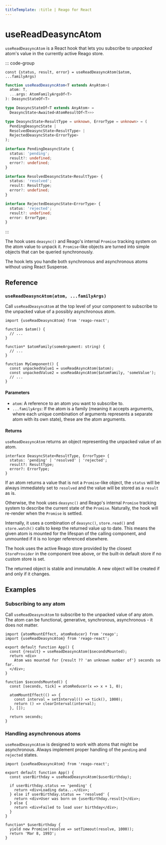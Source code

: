 ```yaml
---
titleTemplate: :title | Reago for React
---
```


# useReadDeasyncAtom

`useReadDeasyncAtom` is a React hook that lets you subscribe to _unpacked_ atom's value in the
currently active Reago store.

::: code-group
```tsx [Syntax]
const {status, result, error} = useReadDeasyncAtom($atom, ...familyArgs)
```

```ts [Types]
function useReadDeasyncAtom<T extends AnyAtom>(
  atom: T,
  ...args: AtomFamilyArgsOf<T>
): DeasyncStateOf<T>

type DeasyncStateOf<T extends AnyAtom> =
  DeasyncState<Awaited<AtomResultOf<T>>>

type DeasyncState<ResultType = unknown, ErrorType = unknown> = (
  PendingDeasyncState |
  ResolvedDeasyncState<ResultType> |
  RejectedDeasyncState<ErrorType>
);

interface PendingDeasyncState {
  status: 'pending';
  result?: undefined;
  error?: undefined;
}

interface ResolvedDeasyncState<ResultType> {
  status: 'resolved';
  result: ResultType;
  error?: undefined;
}

interface RejectedDeasyncState<ErrorType> {
  status: 'rejected';
  result?: undefined;
  error: ErrorType;
}
```
:::

The hook uses `deasync()` and Reago's internal `Promise` tracking system on the atom value to unpack it.
`Promise`-like objects are turned into simple objects that can be queried synchronously.

The hook lets you handle both synchronous and asynchronous atoms without using React Suspense.


## Reference

### `useReadDeasyncAtom(atom, ...familyArgs)`

Call `useReadDeasyncAtom` at the top level of your component to subscribe to the unpacked value of a possibly
asynchronous atom.


```tsx
import {useReadDeasyncAtom} from 'reago-react';

function $atom() {
  // ...
}

function* $atomFamily(someArgument: string) {
  // ...
}

function MyComponent() {
  const unpackedValue1 = useReadAsyncAtom($atom);
  const unpackedValue2 = useReadAsyncAtom($atomFamily, 'someValue');
  // ...
}
```

#### Parameters

* `atom`: A reference to an atom you want to subscribe to.
* `...familyArgs`: If the atom is a family (meaning it accepts arguments, where each unique combination of
  arguments represents a separate atom with its own state), these are the atom arguments.

#### Returns

`useReadDeasyncAtom` returns an object representing the unpacked value of an atom.

```tsx
interface DeasyncState<ResultType, ErrorType> {
  status: 'pending' | 'resolved' | 'rejected';
  result?: ResultType;
  error?: ErrorType;
}
```

If an atom returns a value that is not a `Promise`-like object, the `status` will be always immediately
set to `resolved` and the value will be stored as a `result` as is.

Otherwise, the hook uses `deasync()` and Reago's internal `Promise` tracking system to describe the current
state of the `Promise`. Naturally, the hook will re-render when the `Promise` is settled.

Internally, it uses a combination of `deasync()`, `store.read()` and `store.watch()` calls to keep the
returned value up to date. This means the given atom is mounted for the lifespan of the calling component,
and unmounted if it is no longer referenced elsewhere.

The hook uses the active Reago store provided by the closest `StoreProvider` in the component tree above, or the
built-in default store if no custom store is set.

The returned object is stable and immutable. A new object will be created if and only if it changes.


## Examples

### Subscribing to any atom

Call `useReadDeasyncAtom` to subscribe to the unpacked value of any atom. The atom can be functional,
generative, synchronous, asynchronous - it does not matter.

```tsx
import {atomMountEffect, atomReducer} from 'reago';
import {useReadDeasyncAtom} from 'reago-react';

export default function App() {
  const {result} = useReadDeasyncAtom($secondsMounted);
  return <div>
    Atom was mounted for {result ?? 'an unknown number of'} seconds so far.
  </div>;
}

function $secondsMounted() {
  const [seconds, tick] = atomReducer(x => x + 1, 0);

  atomMountEffect(() => {
    const interval = setInterval(() => tick(), 1000);
    return () => clearInterval(interval);
  }, []);

  return seconds;
}
```

### Handling asynchronous atoms

`useReadDeasyncAtom` is designed to work with atoms that might be asynchronous. Always implement proper
handling of the `pending` and `rejected` states.

```tsx
import {useReadDeasyncAtom} from 'reago-react';

export default function App() {
  const userBirthday = useReadDeasyncAtom($userBirthday);

  if userBirthday.status == 'pending' {
    return <div>Loading data...</div>;
  } else if userBirthday.status == 'resolved' {
    return <div>User was born on {userBirthday.result}</div>;
  } else {
    return <div>Failed to load user birthday</div>;
  }
}

function* $userBirthday {
  yield new Promise(resolve => setTimeout(resolve, 1000));
  return 'Mar 8, 1993';
}
```
